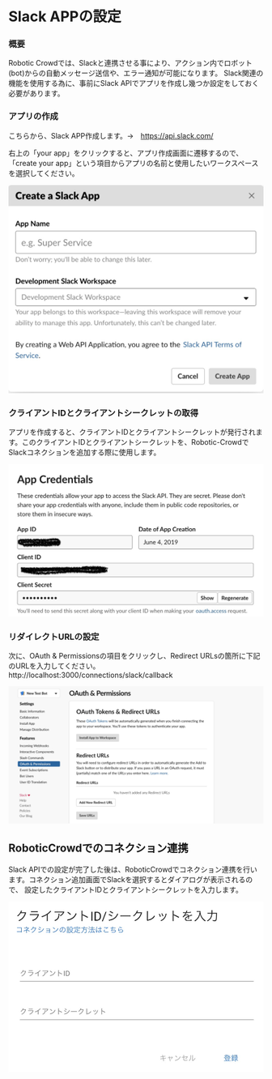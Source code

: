 # Slack APPの設定

### 概要

Robotic Crowdでは、Slackと連携させる事により、アクション内でロボット(bot)からの自動メッセージ送信や、エラー通知が可能になります。
Slack関連の機能を使用する為に、事前にSlack APIでアプリを作成し幾つか設定をしておく必要があります。

### アプリの作成

こちらから、Slack APP作成します。→　https://api.slack.com/

右上の「your app」をクリックすると、アプリ作成画面に遷移するので、「create your app」という項目からアプリの名前と使用したいワークスペースを選択してください。

![](../.gitbook/assets/slack1.png)

### クライアントIDとクライアントシークレットの取得

アプリを作成すると、クライアントIDとクライアントシークレットが発行されます。このクライアントIDとクライアントシークレットを、Robotic-CrowdでSlackコネクションを追加する際に使用します。

![](../.gitbook/assets/slack2.png)

### リダイレクトURLの設定

次に、OAuth & Permissionsの項目をクリックし、Redirect URLsの箇所に下記のURLを入力してください。
http://localhost:3000/connections/slack/callback

![](../.gitbook/assets/slack3.png)

## RoboticCrowdでのコネクション連携

Slack APIでの設定が完了した後は、RoboticCrowdでコネクション連携を行います。コネクション追加画面でSlackを選択するとダイアログが表示されるので、
設定したクライアントIDとクライアントシークレットを入力します。

![](../.gitbook/assets/slack4.png)